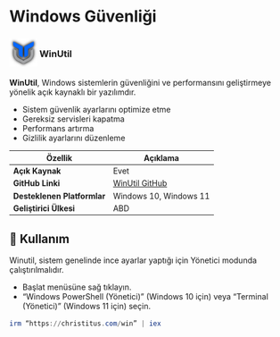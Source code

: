 <!-- NOTLAR
 - Bu sayfa bilgi içerikli makale olacaktır.
 - Tablo eklemeyi unutmayın
 - Uygun görseller eklemeyi unutmayın.
 - İçerik kuralları ve ekleme yapmak sayfalarını ziyaret edebilirsiniz -->

# Windows Güvenliği

### <span style="display: inline-block; vertical-align: middle;"><img src="docs/images/win-util.png" alt="winutil" style="width: 50px; height: 50px;"> </span> <span style="display: inline-block; vertical-align: middle;"> WinUtil <a href="https://christitustech.github.io/winutil/" target="_blank" style="text-decoration: none; color: inherit; margin-left: 5px;"> <i class="fa-solid fa-globe"></i></a>  <a href="https://github.com/ChrisTitusTech/winutil" target="_blank" style="text-decoration: none; color: inherit; margin-left: 5px"> <i class="fa-brands fa-github"></i></a>

**WinUtil**, Windows sistemlerin güvenliğini ve performansını geliştirmeye yönelik açık kaynaklı bir yazılımdır.
- Sistem güvenlik ayarlarını optimize etme
- Gereksiz servisleri kapatma
- Performans artırma
- Gizlilik ayarlarını düzenleme


| Özellik | Açıklama |
|---------|----------|
| **Açık Kaynak** | Evet |
| **GitHub Linki** | [WinUtil GitHub](https://github.com/ChrisTitusTech/winutil) |
| **Desteklenen Platformlar** | Windows 10, Windows 11 |
| **Geliştirici Ülkesi** | ABD |


## 🚀 Kullanım

Winutil, sistem genelinde ince ayarlar yaptığı için Yönetici modunda çalıştırılmalıdır.

   - Başlat menüsüne sağ tıklayın.
   - “Windows PowerShell (Yönetici)” (Windows 10 için) veya “Terminal (Yönetici)” (Windows 11 için) seçin.

```ps1
irm “https://christitus.com/win” | iex
```
